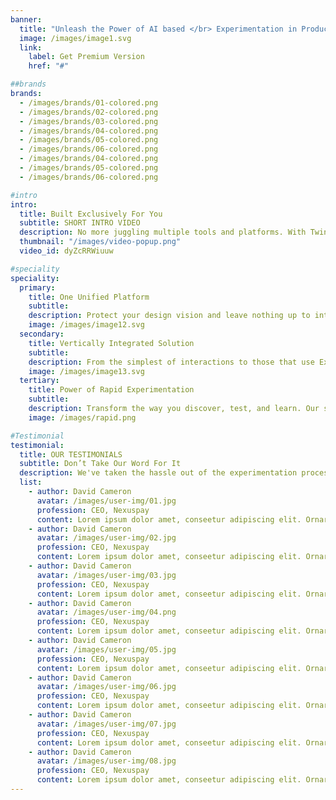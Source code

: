 ```yaml
---
banner:
  title: "Unleash the Power of AI based </br> Experimentation in Product Decisions"
  image: /images/image1.svg
  link:
    label: Get Premium Version
    href: "#"

##brands
brands:
  - /images/brands/01-colored.png
  - /images/brands/02-colored.png
  - /images/brands/03-colored.png
  - /images/brands/04-colored.png
  - /images/brands/05-colored.png
  - /images/brands/06-colored.png
  - /images/brands/04-colored.png
  - /images/brands/05-colored.png
  - /images/brands/06-colored.png

#intro
intro:
  title: Built Exclusively For You
  subtitle: SHORT INTRO VIDEO
  description: No more juggling multiple tools and platforms. With Twinmo's Testrunz, you have a single unified platform for every aspect of product development.  </br>This includes all stakeholders - engineers, lab managers, technicians, research, development, and production teams.
  thumbnail: "/images/video-popup.png"
  video_id: dyZcRRWiuuw

#speciality
speciality:
  primary:
    title: One Unified Platform
    subtitle:
    description: Protect your design vision and leave nothing up to interpretation with interaction recipes. Quickly share and access all your team members interactions by using libraries, ensuring consistency throughout the.
    image: /images/image12.svg
  secondary:
    title: Vertically Integrated Solution
    subtitle: 
    description: From the simplest of interactions to those that use Excel-gradeing formulas, ProtoPie can handle them all. Make mind-blowing of New interactions everyday without ever having to write any new code.
    image: /images/image13.svg
  tertiary:
    title: Power of Rapid Experimentation
    subtitle: 
    description: Transform the way you discover, test, and learn. Our state-of-the-art Experimentation Platform is designed to accelerate your experimentation process, allowing you to make informed decisions quickly.
    image: /images/rapid.png

#Testimonial
testimonial:
  title: OUR TESTIMONIALS
  subtitle: Don’t Take Our Word For It
  description: We've taken the hassle out of the experimentation process. Twinmo's Testrunz offers a seamlessly integrated hardware and software solution, eliminating setup  </br> time and enhancing your productivity. Our platform streamlines experiment execution like never before.
  list:
    - author: David Cameron
      avatar: /images/user-img/01.jpg
      profession: CEO, Nexuspay
      content: Lorem ipsum dolor amet, conseetur adipiscing elit. Ornare quam porta arcu congue felis volutpat. Vitae lectudbfs pellentesque vitae dolor
    - author: David Cameron
      avatar: /images/user-img/02.jpg
      profession: CEO, Nexuspay
      content: Lorem ipsum dolor amet, conseetur adipiscing elit. Ornare quam porta arcu congue felis volutpat. Vitae lectudbfs pellentesque vitae dolor
    - author: David Cameron
      avatar: /images/user-img/03.jpg
      profession: CEO, Nexuspay
      content: Lorem ipsum dolor amet, conseetur adipiscing elit. Ornare quam porta arcu congue felis volutpat. Vitae lectudbfs pellentesque vitae dolor
    - author: David Cameron
      avatar: /images/user-img/04.png
      profession: CEO, Nexuspay
      content: Lorem ipsum dolor amet, conseetur adipiscing elit. Ornare quam porta arcu congue felis volutpat. Vitae lectudbfs pellentesque vitae dolor
    - author: David Cameron
      avatar: /images/user-img/05.jpg
      profession: CEO, Nexuspay
      content: Lorem ipsum dolor amet, conseetur adipiscing elit. Ornare quam porta arcu congue felis volutpat. Vitae lectudbfs pellentesque vitae dolor
    - author: David Cameron
      avatar: /images/user-img/06.jpg
      profession: CEO, Nexuspay
      content: Lorem ipsum dolor amet, conseetur adipiscing elit. Ornare quam porta arcu congue felis volutpat. Vitae lectudbfs pellentesque vitae dolor
    - author: David Cameron
      avatar: /images/user-img/07.jpg
      profession: CEO, Nexuspay
      content: Lorem ipsum dolor amet, conseetur adipiscing elit. Ornare quam porta arcu congue felis volutpat. Vitae lectudbfs pellentesque vitae dolor
    - author: David Cameron
      avatar: /images/user-img/08.jpg
      profession: CEO, Nexuspay
      content: Lorem ipsum dolor amet, conseetur adipiscing elit. Ornare quam porta arcu congue felis volutpat. Vitae lectudbfs pellentesque vitae dolor
---
```

